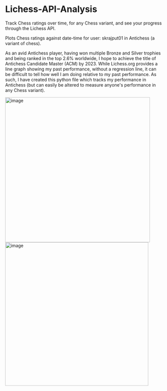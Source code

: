 # Lichess-API-Analysis
Track Chess ratings over time, for any Chess variant, and see your progress through the Lichess API. 

Plots Chess ratings against date-time for user: skrajput01 in Antichess (a variant of chess). 

As an avid Antichess player, having won multiple Bronze and Silver trophies and being ranked in the top 2.6% worldwide, I hope to achieve the title of Antichess Candidate Master (ACM) by 2023. While Lichess.org provides a line graph showing my past performance, without a regression line, it can be difficult to tell how well I am doing relative to my past performance. As such, I have created this python file which tracks my performance in Antichess (but can easily be altered to measure anyone's performance in any Chess variant). 

<img width="464" alt="image" src="https://user-images.githubusercontent.com/87664365/190754300-3a77ea08-3f42-4870-ae1c-4857e256d92a.png">
<img width="459" alt="image" src="https://user-images.githubusercontent.com/87664365/190925311-e3c45e15-57af-4af9-9ba0-d6c83cb06854.png">
